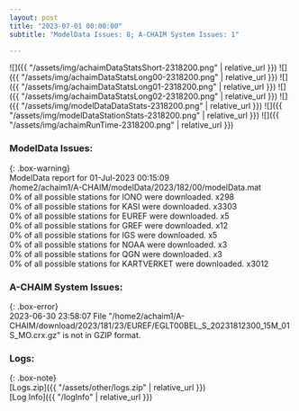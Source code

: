 ```yaml
---
layout: post
title: "2023-07-01 00:00:00"
subtitle: "ModelData Issues: 8; A-CHAIM System Issues: 1"

---
```


![]({{ "/assets/img/achaimDataStatsShort-2318200.png" | relative_url }})
![]({{ "/assets/img/achaimDataStatsLong00-2318200.png" | relative_url }})
![]({{ "/assets/img/achaimDataStatsLong01-2318200.png" | relative_url }})
![]({{ "/assets/img/achaimDataStatsLong02-2318200.png" | relative_url }})
![]({{ "/assets/img/modelDataDataStats-2318200.png" | relative_url }})
![]({{ "/assets/img/modelDataStationStats-2318200.png" | relative_url }})
![]({{ "/assets/img/achaimRunTime-2318200.png" | relative_url }})


### ModelData Issues:  
  
{: .box-warning}  
 ModelData report for 01-Jul-2023 00:15:09   
 /home2/achaim1/A-CHAIM/modelData/2023/182/00/modelData.mat   
 0% of all possible stations for IONO were downloaded. x298   
 0% of all possible stations for KASI were downloaded. x3303   
 0% of all possible stations for EUREF were downloaded. x5   
 0% of all possible stations for GREF were downloaded. x12   
 0% of all possible stations for IGS were downloaded. x5   
 0% of all possible stations for NOAA were downloaded. x3   
 0% of all possible stations for QGN were downloaded. x3   
 0% of all possible stations for KARTVERKET were downloaded. x3012   
  
### A-CHAIM System Issues:  
  
{: .box-error}  
2023-06-30 23:58:07 File "/home2/achaim1/A-CHAIM/download/2023/181/23/EUREF/EGLT00BEL_S_20231812300_15M_01S_MO.crx.gz" is not in GZIP format.  

### Logs:  
  
{: .box-note}  
[Logs.zip]({{ "/assets/other/logs.zip" | relative_url }})  
[Log Info]({{ "/logInfo" | relative_url }})  

